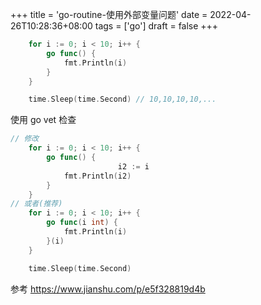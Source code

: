 +++
title = 'go-routine-使用外部变量问题'
date = 2022-04-26T10:28:36+08:00
tags = ['go']
draft = false
+++

```go
	for i := 0; i < 10; i++ {
		go func() {
			fmt.Println(i)
		}
	}

	time.Sleep(time.Second) // 10,10,10,10,...
```
使用 go vet 检查

```go
// 修改
	for i := 0; i < 10; i++ {
		go func() {
                        i2 := i
			fmt.Println(i2)
		}
	}
// 或者(推荐)
	for i := 0; i < 10; i++ {
		go func(i int) {
			fmt.Println(i)
		}(i)
	}

	time.Sleep(time.Second) 
```

参考 https://www.jianshu.com/p/e5f328819d4b
